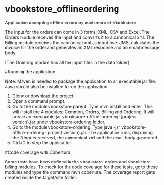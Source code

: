 # vbookstore_offlineordering
Application accepting offline orders by customers of Vbookstore

The input for the orders can come in 3 forms: XML, CSV and Excel. The Orders module receives the input and converts it to a cannonical xml.
The Billing module receives the cannonical xml as input over JMS, calculates the invoice for the order and generates an XML response and an email message body.

(The Ordering module has all the input files in the data folder)

#Running the application

Note: Maven is needed to package the application to an executable jar file. Java should also be installed to run the application. 

1. Clone or download the project.
2. Open a command prompt.
3. Go to the module vbookstore-parent. Type mvn install and enter. This will install the 4 modules: Common, Orders, Billing and Ordering. It will create an executable jar vbookstore-offline-ordering-{project version}.jar under vbookstore-ordering folder.
7. Go to the module vbookstore-ordering. Type java -jar vbookstore-offline-ordering-{project version}.jar. The application runs, displaying the 3 inputs received, the cannonical xml and the email body generated.
8. Ctrl+C to stop the application.

#Code coverage with Cobertura

Some tests have been defined in the vbookstore-orders and vbookstore-billing modules. To check for the code coverage for these tests, go to these modules and type the command mvn cobertura. The coverage report gets created inside the target/site folder.
